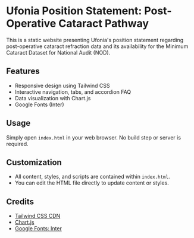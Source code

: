 # Ufonia Position Statement: Post-Operative Cataract Pathway

This is a static website presenting Ufonia's position statement regarding post-operative cataract refraction data and its availability for the Minimum Cataract Dataset for National Audit (NOD).

## Features
- Responsive design using Tailwind CSS
- Interactive navigation, tabs, and accordion FAQ
- Data visualization with Chart.js
- Google Fonts (Inter)

## Usage
Simply open `index.html` in your web browser. No build step or server is required.

## Customization
- All content, styles, and scripts are contained within `index.html`.
- You can edit the HTML file directly to update content or styles.

## Credits
- [Tailwind CSS CDN](https://cdn.tailwindcss.com/)
- [Chart.js](https://www.chartjs.org/)
- [Google Fonts: Inter](https://fonts.google.com/specimen/Inter) 